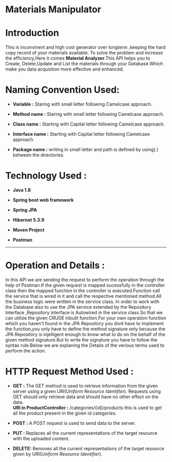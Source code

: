 Materials Manipulator 
====
# Introduction
This is inconvinent and high cost generator over longterm ,keeping the hard copy record of your materials available.  To solve the problem and increase the efficiency,Here it comes **Material Analyzer**.This API helps you to Create,  Delete,Update and List the materials through your Database.Which make you data acquistion more effective and enhanced.

# Naming Convention Used:

* **Variable       :** Staring with small letter following Camelcase approach.

* **Method name    :** Staring with small letter following Camelcase approach.

* **Class name     :** Starting with Capital letter following Camelcase approach.

* **Interface name :** Starting with Capital letter following Camelcase approach.

* **Package name   :** writing in small letter and path is defined by using(.) between the directories.
# Technology Used :

* **Java 1.8**

* **Spring boot web framework**

* **Spring JPA**

* **Hibernet 5.3.9**

* **Maven Project**

* **Postman**
---
# Operation and Details :
In this API we are sending the request to perform the operation through the help of Postman.If the given request is mapped sucessfully in the controller class then the mapped function in the controller is executed.Function call the service that is wired in it and call the respective mentioned method.All the business logic were written in the service class. In order to work with the Database also to use the JPA service extended by the Repository Interface ,Repository interface is Autowired in the service class.So that we can utilize the given CRUDE inbuilt function.For your own operation function which you haven't found in the JPA Repository you dont have to implement the function,you only have to define the method signature only because the JPA Repository is injelligent enough to know what to do on the behalf of the given method signature.But to write the signature you have to follow the syntax rule.Below we are explaning the Details of the verious terms used to perform the action.  
# HTTP Request Method Used :

* **GET   :** The GET method is used to retrieve information from the given server using a given URI(_Uniform Resource Identifier_). Requests using GET should only retrieve data and should have no other effect on the data.  
  **URI in ProductController :**
         /categories/{id}/products  this is used to get all the product present in the given id categories.

* **POST  :** A POST request is used to send data to the server.

* **PUT   :** Replaces all the current representations of the target resource with the uploaded content.

* **DELETE:** Removes all the current representations of the target resource given by URI(_Uniform Resource Identifier_).



